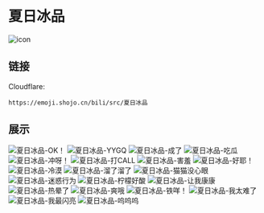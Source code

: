 # 夏日冰品
![icon](https://emoji.shojo.cn/bili/src/夏日冰品/icon.png)
## 链接
Cloudflare:
```
https://emoji.shojo.cn/bili/src/夏日冰品
```
## 展示
![夏日冰品-OK！](https://emoji.shojo.cn/bili/src/夏日冰品/夏日冰品-OK！.png)
![夏日冰品-YYGQ](https://emoji.shojo.cn/bili/src/夏日冰品/夏日冰品-YYGQ.png)
![夏日冰品-成了](https://emoji.shojo.cn/bili/src/夏日冰品/夏日冰品-成了.png)
![夏日冰品-吃瓜](https://emoji.shojo.cn/bili/src/夏日冰品/夏日冰品-吃瓜.png)
![夏日冰品-冲呀！](https://emoji.shojo.cn/bili/src/夏日冰品/夏日冰品-冲呀！.png)
![夏日冰品-打CALL](https://emoji.shojo.cn/bili/src/夏日冰品/夏日冰品-打CALL.png)
![夏日冰品-害羞](https://emoji.shojo.cn/bili/src/夏日冰品/夏日冰品-害羞.png)
![夏日冰品-好耶！](https://emoji.shojo.cn/bili/src/夏日冰品/夏日冰品-好耶！.png)
![夏日冰品-冷漠](https://emoji.shojo.cn/bili/src/夏日冰品/夏日冰品-冷漠.png)
![夏日冰品-溜了溜了](https://emoji.shojo.cn/bili/src/夏日冰品/夏日冰品-溜了溜了.png)
![夏日冰品-猫猫没心眼](https://emoji.shojo.cn/bili/src/夏日冰品/夏日冰品-猫猫没心眼.png)
![夏日冰品-迷惑行为](https://emoji.shojo.cn/bili/src/夏日冰品/夏日冰品-迷惑行为.png)
![夏日冰品-柠檬好酸](https://emoji.shojo.cn/bili/src/夏日冰品/夏日冰品-柠檬好酸.png)
![夏日冰品-让我康康](https://emoji.shojo.cn/bili/src/夏日冰品/夏日冰品-让我康康.png)
![夏日冰品-热晕了](https://emoji.shojo.cn/bili/src/夏日冰品/夏日冰品-热晕了.png)
![夏日冰品-爽哦](https://emoji.shojo.cn/bili/src/夏日冰品/夏日冰品-爽哦.png)
![夏日冰品-铁咩！](https://emoji.shojo.cn/bili/src/夏日冰品/夏日冰品-铁咩！.png)
![夏日冰品-我太难了](https://emoji.shojo.cn/bili/src/夏日冰品/夏日冰品-我太难了.png)
![夏日冰品-我最闪亮](https://emoji.shojo.cn/bili/src/夏日冰品/夏日冰品-我最闪亮.png)
![夏日冰品-呜呜呜](https://emoji.shojo.cn/bili/src/夏日冰品/夏日冰品-呜呜呜.png)
